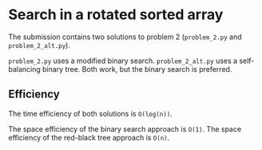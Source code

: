 # Search in a rotated sorted array #
The submission contains two solutions to problem 2 (`problem_2.py` and `problem_2_alt.py`).

`problem_2.py` uses a modified binary search. `problem_2_alt.py` uses a self-balancing binary tree. Both work, but the binary search is preferred.

## Efficiency ##
The time efficiency of both solutions is `O(log(n))`.

The space efficiency of the binary search approach is `O(1)`. The space efficiency of the red-black tree approach is `O(n)`.

